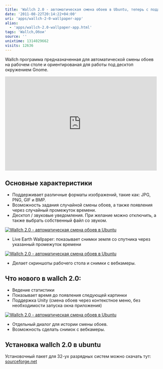 ```yaml
---
title: 'Wallch 2.0 - автоматическая смена обоев в Ubuntu, теперь с поддержкой Unity'
date: '2011-08-22T20:14:22+04:00'
uri: 'apps/wallch-2-0-wallpaper-app'
alias: 
  - 'apps/wallch-2.0-wallpaper-app.html'
tags: 'Wallch,Обои'
source: ''
unixtime: 1314029662
visits: 12636
---
```

Wallch программа предназначенная для автоматической смены обоев на рабочем столе и ориентированая для работы под десктоп окружением Gnome.

<iframe width="500" height="311" src="https://www.youtube.com/embed/xPpy_m98aWc" frameborder="0" allowfullscreen=""></iframe>

## Основные характеристики

*   Поддерживает различные форматы изображений, такие как: JPG, PNG, GIF и BMP.
*   Возможность задания случайной смены обоев, а также появления через случайный промежуток времени.
*   Десктоп / звуковые уведомления. При желание можно отключить, а также выбрать собственный файл со звуком.

[![Wallch 2.0 - автоматическая смена обоев в Ubuntu](img/2011/08/22/20-00/wallch-2-6069506875-o.jpg)](img/2011/08/22/20-00/wallch-2-6069506875-o.jpg)

*   Live Earth Wallpaper: показывает снимки земля со спутника через указанный промежуток времени

[![Wallch 2.0 - автоматическая смена обоев в Ubuntu](img/2011/08/22/20-00/wallch-1-6070053284-o.jpg)](img/2011/08/22/20-00/wallch-1-6070053284-o.jpg)

*   Делает скриншоты рабочего стола и снимки с вебкамеры.

## Что нового в wallch 2.0:

*   Ведение статистики
*   Показывает время до появления следующей картинки
*   Поддержка Unity (смена обоев через контекстное меню, без необходимости запуска окна приложения)

[![Wallch 2.0 - автоматическая смена обоев в Ubuntu](img/2011/08/22/20-00/wallch-6070052720-o.jpg)](img/2011/08/22/20-00/wallch-6070052720-o.jpg)

*   Отдельный диалог для истории смены обоев.
*   Возможность сделать снимок с вебкамеры.

## Установка wallch 2.0 в ubuntu

Установочный пакет для 32-ух разрядных систем можно скачать тут: [sourceforge.net](http://sourceforge.net/projects/wall-changer/files/2.0/Gnome%202%20Version/)

